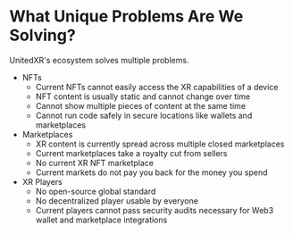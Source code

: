 # What Unique Problems Are We Solving?

UnitedXR's ecosystem solves multiple problems.

* NFTs
  * Current NFTs cannot easily access the XR capabilities of a device
  * NFT content is usually static and cannot change over time
  * Cannot show multiple pieces of content at the same time
  * Cannot run code safely in secure locations like wallets and marketplaces
* Marketplaces
  * XR content is currently spread across multiple closed marketplaces
  * Current marketplaces take a royalty cut from sellers
  * No current XR NFT marketplace
  * Current markets do not pay you back for the money you spend
* XR Players
  * No open-source global standard
  * No decentralized player usable by everyone
  * Current players cannot pass security audits necessary for Web3 wallet and marketplace integrations
